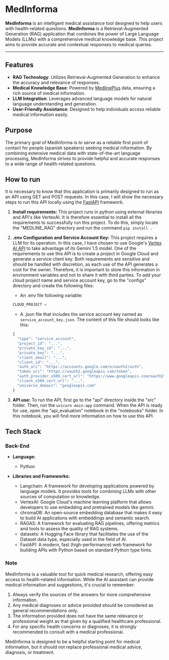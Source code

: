 # MedInforma

**MedInforma** is an intelligent medical assistance tool designed to help users with health-related questions. **MedInforma** is a Retrieval-Augmented Generation (RAG) application that combines the power of Large Language Models (LLMs) with a comprehensive medical knowledge base. This project aims to provide accurate and contextual responses to medical queries.

---

## Features

- **RAG Technology**: Utilizes Retrieval-Augmented Generation to enhance the accuracy and relevance of responses.
- **Medical Knowledge Base**: Powered by [MedlinePlus](https://medlineplus.gov/spanish/) data, ensuring a rich source of medical information.
- **LLM Integration**: Leverages advanced language models for natural language understanding and generation.
- **User-Friendly Assistance**: Designed to help individuals access reliable medical information easily.

## Purpose

The primary goal of MedInforma is to serve as a reliable first point of contact for people (spanish speakers) seeking medical information. By combining extensive medical data with state-of-the-art language processing, MedInforma strives to provide helpful and accurate responses to a wide range of health-related questions.

## How to run
It is necessary to know that this application is primarily designed to run as an API using GET and POST requests. In this case, I will show the necessary steps to run this API locally using the [FastAPI](https://fastapi.tiangolo.com/) framework.

1. **Install requirements:** This project runs in python using external libraries and API's like VertexAI. It is therefore essential to install all the requirements to successfully run this project. To do this, simply locate the "MEDLINE_RAG" directory and run the command ```pip install .```

2. **.env Configuration and Service Account Key:** This project requires a LLM for its operation. In this case, I have chosen to use Google's [Vertex AI API](https://console.cloud.google.com/marketplace/product/google/aiplatform.googleapis.com) to take advantage of its Gemini 1.5 model. One of the requirements to use this API is to create a project in Google Cloud and generate a service client key. Both requirements are sensitive and should be handled with discretion, as each use of the API generates a cost for the owner. Therefore, it is important to store this information in environment variables and not to share it with third parties.
To add your cloud project name and service account key, go to the "configs" directory and create the following files:
    * An .env file following variable:

    ```javascript
    CLOUD_PROJECT =
    ```

    * A .json file that includes the service account key named as `service_account_key.json`. The content of this file should looks like this:

    ```javascript
    {
      "type": "service_account",
      "project_id": "...",
      "private_key_id": "...",
      "private_key": "...",
      "client_email": "...",
      "client_id": "...",
      "auth_uri": "https://accounts.google.com/o/oauth2/auth",
      "token_uri": "https://oauth2.googleapis.com/token",
      "auth_provider_x509_cert_url": "https://www.googleapis.com/oauth2/v1/certs",
      "client_x509_cert_url": "...",
      "universe_domain": "googleapis.com"
    }
    ```

3. **API use:** To run the API, first go to the "api" directory inside the "src" folder. Then, run the `uvicorn main:app` command. When the API is ready for use, open the "api_evaluation" notebook in the "notebooks" folder. In this notebook, you will find more information on how to use this API.


## Tech Stack

### Back-End
- **Language:**
  - Python

- **Libraries and Frameworks:**
  - Langchain:  A framework for developing applications powered by language models. It provides tools for combining LLMs with other sources of computation or knowledge.
  - VertexAI: Google Cloud's machine learning platform that allows developers to use embedding and pretrained models like gemini.
  - chromaDB: An open-source embedding database that makes it easy to build AI applications with embeddings and semantic search.
  - RAGAS: A framework for evaluating RAG pipelines, offering metrics and tools to assess the quality of RAG systems.
  - datasets: A Hugging Face library that facilitates the use of the Dataset data type, especially used in the field of AI.
  - FastAPI: A modern, fast (high-performance) web framework for building APIs with Python based on standard Python type hints.

### Note

MedInforma is a valuable tool for quick medical research, offering easy access to health-related information. While the AI assistant can provide medical information and suggestions, it's crucial to remember:

1. Always verify the sources of the answers for more comprehensive information.
2. Any medical diagnoses or advice provided should be considered as general recommendations only.
3. The information provided does not have the same relevance or professional weight as that given by a qualified healthcare professional.
4. For any specific health concerns or diagnoses, it is strongly recommended to consult with a medical professional.

MedInforma is designed to be a helpful starting point for medical information, but it should not replace professional medical advice, diagnosis, or treatment.